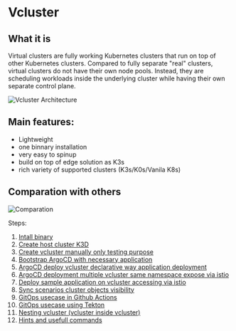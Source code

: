 # Vcluster

## What it is
Virtual clusters are fully working Kubernetes clusters that run on top of other Kubernetes clusters. Compared to fully separate "real" clusters, virtual clusters do not have their own node pools. Instead, they are scheduling workloads inside the underlying cluster while having their own separate control plane.

![Vcluster Architecture](https://www.vcluster.com/docs/media/diagrams/vcluster-architecture.svg)


## Main features:

- Lightweight 
- one binnary installation
- very easy to spinup
- build on top of edge solution as K3s
- rich variety of supported clusters (K3s/K0s/Vanila K8s)

## Comparation with others

![Comparation](https://www.vcluster.com/docs/media/vcluster-comparison.png)


Steps:
1. [Intall binary](./doc/INSTALL.md)
2. [Create host cluster K3D](./doc/HOST-CLUSTER.md)
3. [Create vcluster manually only testing purpose](./doc/VIRTUAL-CLUSTER.md)
4. [Bootstrap ArgoCD with necessary application](./doc/ARGOCD-INSTALL.md)
5. [ArgoCD deploy vcluster declarative way application deployment](./doc/ARGO-DEPLOYMENT.md)
6. [ArgoCD deployment multiple vcluster same namespace expose via istio](./doc/ARGOCD-MULTIPLE-VCLUSTER.md)
7. [Deploy sample application on vcluster accessing via istio](./SAMPLE-APPS-VCLUSTER.md)
8. [Sync scenarios cluster objects visibility](./doc/SYNC-OPTIONS.md)
9. [GitOps usecase in Github Actions](./doc/PIPELINE-EXAMPLE1.md)
10. [GitOps usecase using Tekton](./doc/PIPELINE-EXAMPLE2.md)
11. [Nesting vcluster (vcluster inside vcluster)](./doc/NESTING-VCLUSTER.md)
12. [Hints and usefull commands](./doc/HINTS.md)